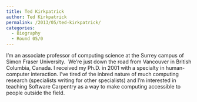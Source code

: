```yaml
---
title: Ted Kirkpatrick
author: Ted Kirkpatrick
permalink: /2013/05/ted-kirkpatrick/
categories:
  - Biography
  - Round 05/0
---
```

I&#8217;m an associate professor of computing science at the Surrey campus of Simon Fraser University.  We&#8217;re just down the road from Vancouver in British Columbia, Canada. I received my Ph.D. in 2001 with a specialty in human-computer interaction. I&#8217;ve tired of the inbred nature of much computing research (specialists writing for other specialists) and I&#8217;m interested in teaching Software Carpentry as a way to make computing accessible to people outside the field.
